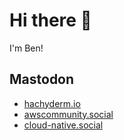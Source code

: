 # Hi there 👋

I'm Ben!

## Mastodon
- <a rel="me" href="https://hachyderm.io/@B3NW">hachyderm.io</a>
- <a rel="me" href="https://awscommunity.social/@B3NW">awscommunity.social</a>
- <a rel="me" href="https://cloud-native.social/@B3NW">cloud-native.social</a>
